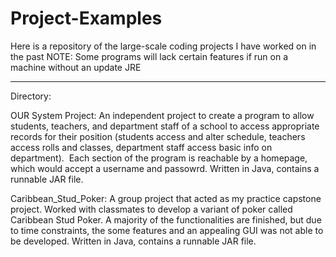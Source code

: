 # Project-Examples
Here is a repository of the large-scale coding projects I have worked on in the past
NOTE: Some programs will lack certain features if run on a machine without an update JRE
__________________________________________________________________________________________________________________________________________
Directory:

  OUR System Project: An independent project to create a program to allow students, teachers, and department staff of a school to access appropriate records for their position (students access and alter schedule, teachers access rolls and classes, department staff access basic info on department).  Each section of the program is reachable by a homepage, which would accept a username and passowrd.  Written in Java, contains a runnable JAR file. 
  
  Caribbean_Stud_Poker: A group project that acted as my practice capstone project.  Worked with classmates to develop a variant of poker called Caribbean Stud Poker.  A majority of the functionalities are finished, but due to time constraints, the some features and an appealing GUI was not able to be developed.  Written in Java, contains a runnable JAR file. 
